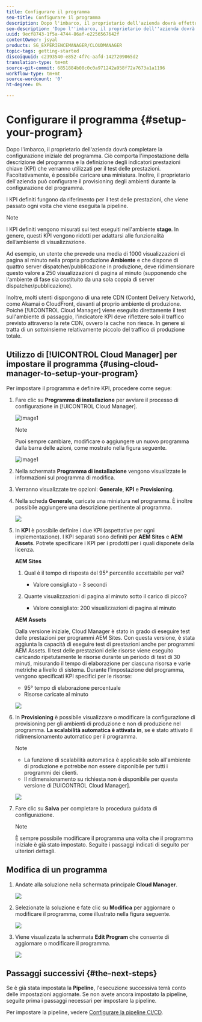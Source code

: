 ```yaml
---
title: Configurare il programma
seo-title: Configurare il programma
description: Dopo l'imbarco, il proprietario dell'azienda dovrà effettuare una configurazione iniziale del programma.
seo-description: 'Dopo l''imbarco, il proprietario dell''azienda dovrà effettuare una configurazione iniziale  Adobe AEM Cloud Manager. Ciò comporta l''impostazione della descrizione del programma e la definizione dei KPI che verranno utilizzati per il test delle prestazioni. '
uuid: 9ecf8743-1f5a-4744-86af-e2256567642f
contentOwner: jsyal
products: SG_EXPERIENCEMANAGER/CLOUDMANAGER
topic-tags: getting-started
discoiquuid: c2393540-e852-4f7c-aafd-1427209065d2
translation-type: tm+mt
source-git-commit: 6851884b08c0c0a971242a958f72a7673a1a1196
workflow-type: tm+mt
source-wordcount: '0'
ht-degree: 0%

---
```



# Configurare il programma {#setup-your-program}

Dopo l&#39;imbarco, il proprietario dell&#39;azienda dovrà completare la configurazione iniziale del programma. Ciò comporta l&#39;impostazione della descrizione del programma e la definizione degli indicatori prestazioni chiave (KPI) che verranno utilizzati per il test delle prestazioni. Facoltativamente, è possibile caricare una miniatura. Inoltre, il proprietario dell&#39;azienda può configurare il provisioning degli ambienti durante la configurazione del programma.

I KPI definiti fungono da riferimento per il test delle prestazioni, che viene passato ogni volta che viene eseguita la pipeline.

>[!NOTE]
>
>I KPI definiti vengono misurati sui test eseguiti nell&#39;ambiente **stage**. In genere, questi KPI vengono ridotti per adattarsi alle funzionalità dell’ambiente di visualizzazione.
>
>Ad esempio, un utente che prevede una media di 1000 visualizzazioni di pagina al minuto nella propria produzione **Ambiente** e che dispone di quattro server dispatcher/pubblicazione in produzione, deve ridimensionare questo valore a 250 visualizzazioni di pagina al minuto (supponendo che l&#39;ambiente di fase sia costituito da una sola coppia di server dispatcher/pubblicazione).
>
>Inoltre, molti utenti dispongono di una rete CDN (Content Delivery Network), come Akamai o CloudFront, davanti al proprio ambiente di produzione. Poiché [!UICONTROL Cloud Manager] viene eseguito direttamente il test sull&#39;ambiente di passaggio, l&#39;indicatore KPI deve riflettere solo il traffico previsto attraverso la rete CDN, ovvero la cache non riesce. In genere si tratta di un sottoinsieme relativamente piccolo del traffico di produzione totale.

## Utilizzo di [!UICONTROL Cloud Manager] per impostare il programma {#using-cloud-manager-to-setup-your-program}

Per impostare il programma e definire KPI, procedere come segue:

1. Fare clic su **Programma di installazione** per avviare il processo di configurazione in [!UICONTROL Cloud Manager].

   ![image1](assets/set-up-program/setup1.png)

   >[!NOTE]
   > Puoi sempre cambiare, modificare o aggiungere un nuovo programma dalla barra delle azioni, come mostrato nella figura seguente.

   ![image1](assets/set-up-program/setup2.png)


1. Nella schermata **Programma di installazione** vengono visualizzate le informazioni sul programma di modifica.

1. Verranno visualizzate tre opzioni: **Generale**, **KPI** e **Provisioning**.

1. Nella scheda **Generale**, caricate una miniatura nel programma. È inoltre possibile aggiungere una descrizione pertinente al programma.

   ![](assets/Setup_Program-General.png)

1. In **KPI** è possibile definire i due KPI (aspettative per ogni implementazione). I KPI separati sono definiti per **AEM Sites** e **AEM Assets**. Potrete specificare i KPI per i prodotti per i quali disponete della licenza.

   **AEM Sites**

   1. Qual è il tempo di risposta del 95° percentile accettabile per voi?

      * Valore consigliato - 3 secondi
   1. Quante visualizzazioni di pagina al minuto sotto il carico di picco?

      * Valore consigliato: 200 visualizzazioni di pagina al minuto

   **AEM Assets**

   Dalla versione iniziale, Cloud Manager è stato in grado di eseguire test delle prestazioni per  programmi AEM Sites. Con questa versione, è stata aggiunta la capacità di eseguire test di prestazioni anche per  programmi AEM Assets. Il test delle prestazioni delle risorse viene eseguito caricando ripetutamente le risorse durante un periodo di test di 30 minuti, misurando il tempo di elaborazione per ciascuna risorsa e varie metriche a livello di sistema.
Durante l’impostazione del programma, vengono specificati KPI specifici per le risorse:

   * 95° tempo di elaborazione percentuale
   * Risorse caricate al minuto

   ![](assets/Setup_Program-KPIs.png)

1. In **Provisioning** è possibile visualizzare o modificare la configurazione di provisioning per gli ambienti di produzione e non di produzione nel programma. **La scalabilità automatica è attivata in**, se è stato attivato il ridimensionamento automatico per il programma.

   >[!NOTE]
   >
   >* La funzione di scalabilità automatica è applicabile solo all&#39;ambiente di produzione e potrebbe non essere disponibile per tutti i programmi dei clienti.
   >* Il ridimensionamento su richiesta non è disponibile per questa versione di [!UICONTROL Cloud Manager].


   ![](assets/Setup_Program-Provisioning.png)

1. Fare clic su **Salva** per completare la procedura guidata di configurazione.

   >[!NOTE]
   >
   >È sempre possibile modificare il programma una volta che il programma iniziale è già stato impostato. Seguite i passaggi indicati di seguito per ulteriori dettagli.

## Modifica di un programma

1. Andate alla soluzione nella schermata principale **Cloud Manager**.

   ![](assets/SetUpProgram5.png)

1. Selezionate la soluzione e fate clic su **Modifica** per aggiornare o modificare il programma, come illustrato nella figura seguente.

   ![](assets/SetUpProgram6.png)

1. Viene visualizzata la schermata **Edit Program** che consente di aggiornare o modificare il programma.

   ![](assets/Editing_Program-screen3.png)

## Passaggi successivi {#the-next-steps}

Se è già stata impostata la **Pipeline**, l&#39;esecuzione successiva terrà conto delle impostazioni aggiornate. Se non avete ancora impostato la pipeline, seguite prima i passaggi necessari per impostare la pipeline.

Per impostare la pipeline, vedere [Configurare la pipeline CI/CD](https://helpx.adobe.com/experience-manager/cloud-manager/using/configuring-pipeline.html).
